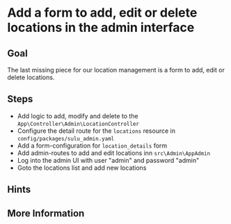 Add a form to add, edit or delete locations in the admin interface
==================================================================

Goal
----

The last missing piece for our location management is a form to add, edit or delete locations.  

Steps
-----

* Add logic to add, modify and delete to the `App\Controller\Admin\LocationController`
* Configure the detail route for the `locations` resource in `config/packages/sulu_admin.yaml`
* Add a form-configuration for `location_details` form
* Add admin-routes to add and edit locations inn `src\Admin\AppAdmin`
* Log into the admin UI with user "admin" and password "admin"
* Goto the locations list and add new locations

Hints
-----


More Information
----------------

